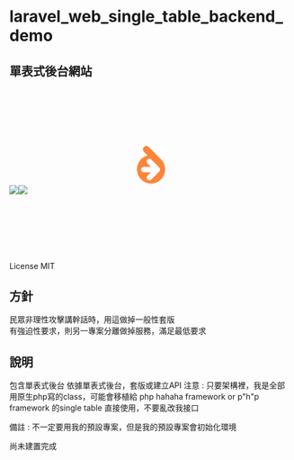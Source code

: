 # laravel_web_single_table_backend_demo
## 單表式後台網站

<br>
<br>
<br>
<br>
<br>
<br>


<div align="center">
  <img src='https://github.com/hahaha0417/web_single_table_backend_demo/blob/master/doctrine.png' width=10%>
</div>
<div>
<img src='https://github.com/hahaha0417/web_single_table_backend_demo/blob/master/laravel.png' width=50%><img src='https://github.com/hahaha0417/web_single_table_backend_demo/blob/master/p_h_p%20framework.png' width=50%> 
<div>
  

<br>
<br>
<br>
<br>
<br>
<br>



License MIT



## 方針 
民眾非理性攻擊講幹話時，用這做掉一般性套版 \
有強迫性要求，則另一專案分離做掉服務，滿足最低要求

## 說明
包含單表式後台
依據單表式後台，套版或建立API
注意 : 只要架構裡，我是全部用原生php寫的class，可能會移植給 php hahaha framework or p"h"p framework 的single table 直接使用，不要亂改我接口

備註 : 不一定要用我的預設專案，但是我的預設專案會初始化環境

尚未建置完成
